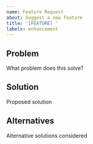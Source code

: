 ```yaml
---
name: Feature Request
about: Suggest a new feature
title: '[FEATURE] '
labels: enhancement
---
```


## Problem
What problem does this solve?

## Solution
Proposed solution

## Alternatives
Alternative solutions considered